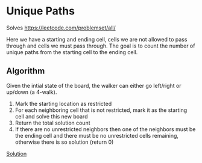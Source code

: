 # Unique Paths

Solves https://leetcode.com/problemset/all/

Here we have a starting and ending cell, cells we are not allowed to pass through and cells we must pass through.
The goal is to count the number of unique paths from the starting cell to the ending cell.

## Algorithm

Given the intial state of the board, the walker can either go left/right or up/down (a 4-walk).

1. Mark the starting location as restricted
2. For each neighboring cell that is not restricted, mark it as the starting cell and solve this new board
3. Return the total solution count
4. If there are no unrestricted neighbors then one of the neighbors must be the ending cell and there must be no unrestricted cells remaining, otherwise there is so solution (return 0)

[Solution](./uniquepaths.js)
